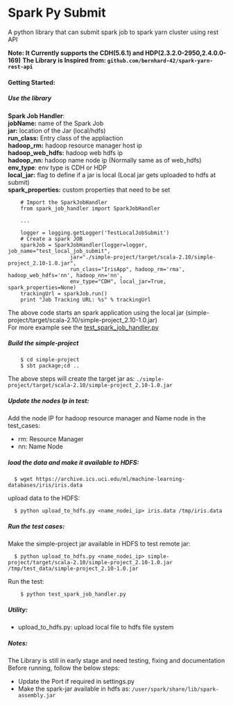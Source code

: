 # Spark Py Submit #

A python library that can submit spark job to spark yarn cluster using rest API   

**Note: It Currently supports the CDH(5.6.1) and HDP(2.3.2.0-2950,2.4.0.0-169)**
       **The Library is Inspired from: `github.com/bernhard-42/spark-yarn-rest-api`**


#### Getting Started:

##### Use the library
**Spark Job Handler**:  
**jobName:** name of the Spark Job   
**jar:** location of the Jar (local/hdfs)  
**run_class:** Entry class of the appliaction   
**hadoop_rm:** hadoop resource manager host ip  
**hadoop_web_hdfs:** hadoop web hdfs ip   
**hadoop_nn:** hadoop name node ip (Normally same as of web_hdfs)  
**env_type**: env type is CDH or HDP  
**local_jar:** flag to define if a jar is local (Local jar gets uploaded to hdfs at submit)  
**spark_properties:** custom properties that need to be set  

```
	# Import the SparkJobHandler
	from spark_job_handler import SparkJobHandler

	...

	logger = logging.getLogger('TestLocalJobSubmit')
	# Create a spark JOB
	sparkJob = SparkJobHandler(logger=logger, job_name="test_local_job_submit", 
					jar="./simple-project/target/scala-2.10/simple-project_2.10-1.0.jar",
					run_class="IrisApp", hadoop_rm='rma', hadoop_web_hdfs='nn', hadoop_nn='nn',
					env_type="CDH", local_jar=True, spark_properties=None)
	trackingUrl = sparkJob.run()
	print "Job Tracking URL: %s" % trackingUrl
```
The above code starts an spark application using the local jar (simple-project/target/scala-2.10/simple-project_2.10-1.0.jar)  
For more example see the [test_spark_job_handler.py](https://github.com/s8sg/spark-py-submit/blob/master/test_spark_job_handler.py)  

##### Build the simple-project
```
	$ cd simple-project
	$ sbt package;cd ..
```
The above steps will create the target jar as: `./simple-project/target/scala-2.10/simple-project_2.10-1.0.jar`

##### Update the nodes Ip in test:
Add the node IP for hadoop resource manager and Name node in the test_cases:   
* rm: Resource Manager
* nn: Name Node

##### load the data and make it available to HDFS:
```
  $ wget https://archive.ics.uci.edu/ml/machine-learning-databases/iris/iris.data
```
upload data to the HDFS:  
```
  $ python upload_to_hdfs.py <name_nodei_ip> iris.data /tmp/iris.data
```

##### Run the test cases:
Make the simple-project jar available in HDFS to test remote jar:
```
  $ python upload_to_hdfs.py <name_nodei_ip> simple-project/target/scala-2.10/simple-project_2.10-1.0.jar /tmp/test_data/simple-project_2.10-1.0.jar
```
Run the test: 
```
	$ python test_spark_job_handler.py 
```

##### Utility:
* upload_to_hdfs.py: upload local file to hdfs file system

##### Notes: 
The Library is still in early stage and need testing, fixing and documentation   
Before running, follow the below steps:   
* Update the Port if required in settings.py  
* Make the spark-jar available in hdfs as: `/user/spark/share/lib/spark-assembly.jar`
